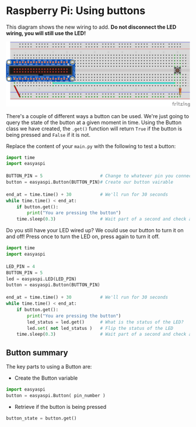 # Raspberry Pi: Using buttons

This diagram shows the new wiring to add. **Do not disconnect the LED wiring, you will still use the LED!**

![](img/how-to-button_bb.png)

There's a couple of different ways a button can be used. We're just going to query the state of the button at a given moment in time. Using the Button class we have created, the `.get()` function will return `True` if the button is being pressed and `False` if it is not.

Replace the content of your `main.py` with the following to test a button:

```python
import time
import easyaspi

BUTTON_PIN = 5                      # Change to whatever pin you connected to
button = easyaspi.Button(BUTTON_PIN)# Create our button vairable

end_at = time.time() + 30           # We'll run for 30 seconds
while time.time() < end_at:
    if button.get():
        print("You are pressing the button")
    time.sleep(0.3)                 # Wait part of a second and check again
```

Do you still have your LED wired up? We could use our button to turn it on and off! Press once to turn the LED on, press again to turn it off.

```python
import time
import easyaspi

LED_PIN = 4
BUTTON_PIN = 5
led = easyaspi.LED(LED_PIN)
button = easyaspi.Button(BUTTON_PIN)

end_at = time.time() + 30           # We'll run for 30 seconds
while time.time() < end_at:
    if button.get():
        print("You are pressing the button")
        led_status = led.get()      # What is the status of the LED?
        led.set( not led_status )   # Flip the status of the LED
    time.sleep(0.3)                 # Wait part of a second and check again
```

## Button summary

The key parts to using a Button are:

* Create the Button variable

```python
import easyaspi
button = easyaspi.Button( pin_number )
```

* Retrieve if the button is being pressed

```python
button_state = button.get()
```
